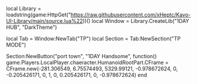 local Library = loadstring(game:HttpGet("https://raw.githubusercontent.com/xHeptc/Kavo-UI-Library/main/source.lua%22))()
local Window = Library.CreateLib("1DAY HUB", "DarkTheme")

local Tab = Window:NewTab("TP")
local Section = Tab:NewSection("TP MODE")


Section:NewButton("port town", "1DAY Handsome", function()
   game.Players.LocalPlayer.chaeracter.HumanoidRootPart.CFrame = CFrame.new(-281.306549, 6.75574493, 5329.99121, -0.978672624, 0, -0.205426171, 0, 1, 0, 0.205426171, 0, -0.978672624)
end

